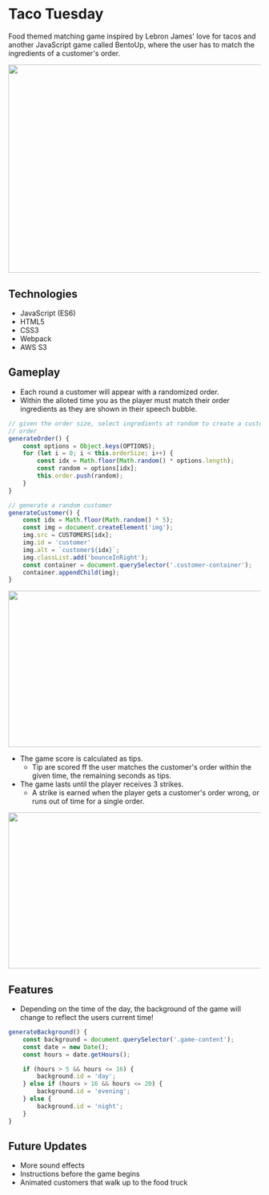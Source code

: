 # Taco Tuesday

Food themed matching game inspired by Lebron James' love for tacos and another JavaScript game called BentoUp, where the user has to match the ingredients of a customer's order.

<img src="https://taco-tuesday.s3-us-west-1.amazonaws.com/readme/Screen+Shot+2020-08-08+at+12.19.59+PM.png" width="750.33" height="415.33" />

## Technologies 
* JavaScript (ES6)
* HTML5
* CSS3
* Webpack
* AWS S3

## Gameplay
* Each round a customer will appear with a randomized order. 
* Within the alloted time you as the player must match their order ingredients as they are shown in their speech bubble. 

```javascript
// given the order size, select ingredients at random to create a customer's
// order
generateOrder() {
    const options = Object.keys(OPTIONS);
    for (let i = 0; i < this.orderSize; i++) {
        const idx = Math.floor(Math.random() * options.length);
        const random = options[idx];
        this.order.push(random);
    }
}

// generate a random customer
generateCustomer() {
    const idx = Math.floor(Math.random() * 5);
    const img = document.createElement('img');
    img.src = CUSTOMERS[idx];
    img.id = 'customer'
    img.alt = `customer${idx}`;
    img.classList.add('bounceInRight');
    const container = document.querySelector('.customer-container');
    container.appendChild(img);
}
```

<img src="https://taco-tuesday.s3-us-west-1.amazonaws.com/readme/IMG_1346.JPG" width="562.75" height="311.5" />

* The game score is calculated as tips. 
  * Tip are scored ff the user matches the customer's order within the given time, the remaining seconds as tips. 
* The game lasts until the player receives 3 strikes.
  * A strike is earned when the player gets a customer's order wrong, or runs out of time for a single order.
  
<img src="https://taco-tuesday.s3-us-west-1.amazonaws.com/readme/IMG_1346+6.JPG" width="562.75" height="311.5" />
  
## Features
* Depending on the time of the day, the background of the game will change to reflect the users current time!

```javascript
generateBackground() {
    const background = document.querySelector('.game-content');
    const date = new Date();
    const hours = date.getHours();

    if (hours > 5 && hours <= 16) {
        background.id = 'day';
    } else if (hours > 16 && hours <= 20) {
        background.id = 'evening';
    } else {
        background.id = 'night';
    }
}
 ```

## Future Updates
* More sound effects
* Instructions before the game begins
* Animated customers that walk up to the food truck
